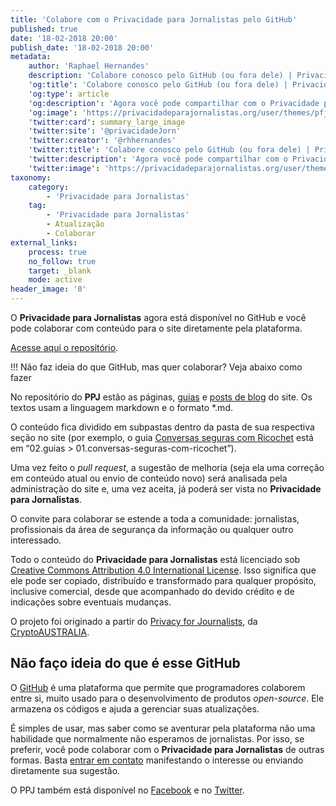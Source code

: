 ```yaml
---
title: 'Colabore com o Privacidade para Jornalistas pelo GitHub'
published: true
date: '18-02-2018 20:00'
publish_date: '18-02-2018 20:00'
metadata:
    author: 'Raphael Hernandes'
    description: 'Colabore conosco pelo GitHub (ou fora dele) | Privacidade para Jornalistas'
    'og:title': 'Colabore conosco pelo GitHub (ou fora dele) | Privacidade para Jornalistas'
    'og:type': article
    'og:description': 'Agora você pode compartilhar com o Privacidade para Jornalistas pelo GitHub. Não faz ideia do que é isso? Sem problemas! Há várias formas de contribuir :)'
    'og:image': 'https://privacidadeparajornalistas.org/user/themes/pfjbr/images/social.png'
    'twitter:card': summary_large_image
    'twitter:site': '@privacidadeJorn'
    'twitter:creator': '@rhhernandes'
    'twitter:title': 'Colabore conosco pelo GitHub (ou fora dele) | Privacidade para Jornalistas'
    'twitter:description': 'Agora você pode compartilhar com o Privacidade para Jornalistas pelo GitHub. Não faz ideia do que é isso? Sem problemas! Há várias formas de contribuir :)'
    'twitter:image': 'https://privacidadeparajornalistas.org/user/themes/pfjbr/images/social.png'
taxonomy:
    category:
        - 'Privacidade para Jornalistas'
    tag:
        - 'Privacidade para Jornalistas'
        - Atualização
        - Colaborar
external_links:
    process: true
    no_follow: true
    target: _blank
    mode: active
header_image: '0'
---
```


O **Privacidade para Jornalistas** agora está disponível no GitHub e você pode colaborar com conteúdo para o site diretamente pela plataforma.

[Acesse aqui o repositório](https://github.com/rhhernandes/privacidade-para-jornalistas).

!!! Não faz ideia do que GitHub, mas quer colaborar? Veja abaixo como fazer

No repositório do **PPJ** estão as páginas, [guias](https://privacidadeparajornalistas.org/guias) e [posts de blog](https://privacidadeparajornalistas.org/blog) do site. Os textos usam a linguagem markdown e o formato *.md. 

O conteúdo fica dividido em subpastas dentro da pasta de sua respectiva seção no site (por exemplo, o guia [Conversas seguras com Ricochet](https://privacidadeparajornalistas.org/guias/conversas-seguras-com-ricochet) está em “02.guias > 01.conversas-seguras-com-ricochet”). 

Uma vez feito o _pull request_, a sugestão de melhoria (seja ela uma correção em conteúdo atual ou envio de conteúdo novo) será analisada pela administração do site e, uma vez aceita, já poderá ser vista no **Privacidade para Jornalistas**.

O convite para colaborar se estende a toda a comunidade: jornalistas, profissionais da área de segurança da informação ou qualquer outro interessado. 

Todo o conteúdo do **Privacidade para Jornalistas** está licenciado sob [Creative Commons Attribution 4.0 International License](https://creativecommons.org/licenses/by/4.0/). Isso significa que ele pode ser copiado, distribuído e transformado para qualquer propósito, inclusive comercial, desde que acompanhado do devido crédito e de indicações sobre eventuais mudanças. 

O projeto foi originado a partir do [Privacy for Journalists](https://privacyforjournalists.org.au/), da [CryptoAUSTRALIA](https://cryptoaustralia.org.au/).

## Não faço ideia do que é esse GitHub

O [GitHub](https://github.com/) é uma plataforma que permite que programadores colaborem entre si, muito usado para o desenvolvimento de produtos _open-source_. Ele armazena os códigos e ajuda a gerenciar suas atualizações. 

É simples de usar, mas saber como se aventurar pela plataforma não uma habilidade que normalmente não esperamos de jornalistas. Por isso, se preferir, você pode colaborar com o **Privacidade para Jornalistas** de outras formas. Basta [entrar em contato](mailto:contato@privacidadeparajornalistas.org) manifestando o interesse ou enviando diretamente sua sugestão.

O PPJ também está disponível no [Facebook](https://www.facebook.com/privacidadeparajornalistas/) e no [Twitter](https://twitter.com/privacidadeJorn/).